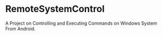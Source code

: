 # RemoteSystemControl
A Project on Controlling and Executing Commands on Windows System From Android.

